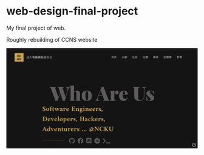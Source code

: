 # web-design-final-project

My final project of web.

Roughly rebuilding of CCNS website

![image](https://github.com/nbswords/web-design-final-project/blob/main/preview.jpg)
